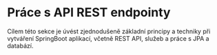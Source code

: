 # Práce s API REST endpointy

Cílem této sekce je úvést zjednodušeně základní principy a techniky při vytváření SpringBoot aplikací, včetně REST API, služeb a práce s JPA a databází.

